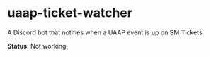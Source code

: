 # uaap-ticket-watcher
A Discord bot that notifies when a UAAP event is up on SM Tickets.

**Status**: Not working
